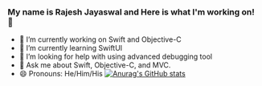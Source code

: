 ### My name is Rajesh Jayaswal and Here is what I'm working on! 👋

- 🔭 I’m currently working on Swift and Objective-C
- 🌱 I’m currently learning SwiftUI
- 🤔 I’m looking for help with using advanced debugging tool
- 💬 Ask me about Swift, Objective-C, and MVC.   
- 😄 Pronouns: He/Him/His
[![Anurag's GitHub stats](https://github-readme-stats.vercel.app/api?username=RajeshJayaswl)](https://github.com/anuraghazra/github-readme-stats)
